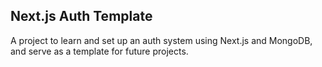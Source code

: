 ## Next.js Auth Template

A project to learn and set up an auth system using Next.js and MongoDB, and serve as a template for future projects.
